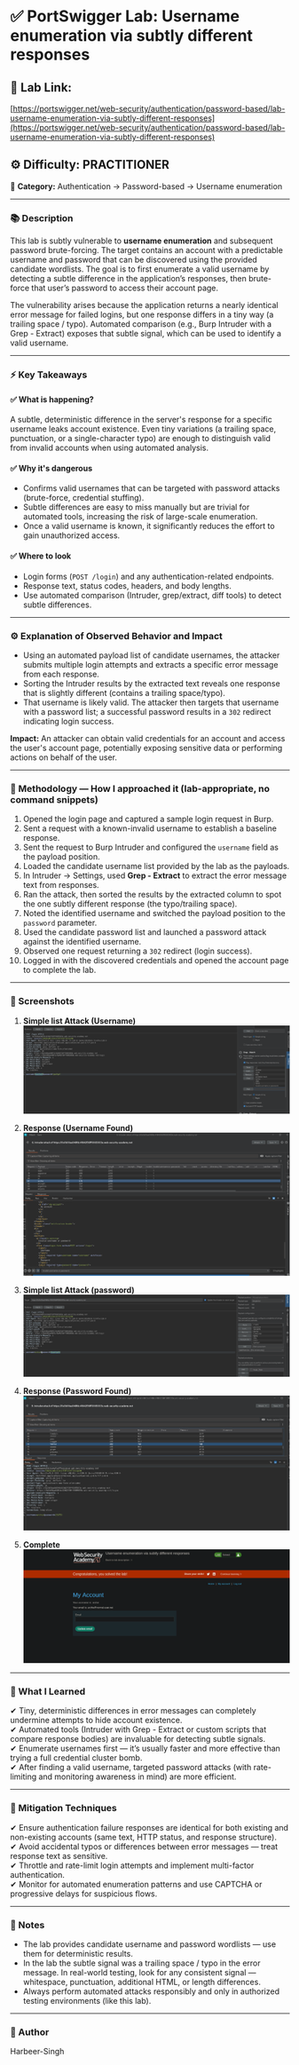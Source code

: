 # ✅ **PortSwigger Lab: Username enumeration via subtly different responses**

## 🔗 **Lab Link:**

[https://portswigger.net/web-security/authentication/password-based/lab-username-enumeration-via-subtly-different-responses](https://portswigger.net/web-security/authentication/password-based/lab-username-enumeration-via-subtly-different-responses)

## ⚙️ **Difficulty:** PRACTITIONER

📂 **Category:** Authentication → Password-based → Username enumeration

---

### 📚 **Description**

This lab is subtly vulnerable to **username enumeration** and subsequent password brute-forcing. The target contains an account with a predictable username and password that can be discovered using the provided candidate wordlists. The goal is to first enumerate a valid username by detecting a subtle difference in the application’s responses, then brute-force that user’s password to access their account page.

The vulnerability arises because the application returns a nearly identical error message for failed logins, but one response differs in a tiny way (a trailing space / typo). Automated comparison (e.g., Burp Intruder with a Grep - Extract) exposes that subtle signal, which can be used to identify a valid username.

---

### ⚡ **Key Takeaways**

#### ✅ What is happening?

A subtle, deterministic difference in the server's response for a specific username leaks account existence. Even tiny variations (a trailing space, punctuation, or a single-character typo) are enough to distinguish valid from invalid accounts when using automated analysis.

#### ✅ Why it's dangerous

* Confirms valid usernames that can be targeted with password attacks (brute-force, credential stuffing).
* Subtle differences are easy to miss manually but are trivial for automated tools, increasing the risk of large-scale enumeration.
* Once a valid username is known, it significantly reduces the effort to gain unauthorized access.

#### ✅ Where to look

* Login forms (`POST /login`) and any authentication-related endpoints.
* Response text, status codes, headers, and body lengths.
* Use automated comparison (Intruder, grep/extract, diff tools) to detect subtle differences.

---

### ⚙️ **Explanation of Observed Behavior and Impact**

* Using an automated payload list of candidate usernames, the attacker submits multiple login attempts and extracts a specific error message from each response.
* Sorting the Intruder results by the extracted text reveals one response that is slightly different (contains a trailing space/typo).
* That username is likely valid. The attacker then targets that username with a password list; a successful password results in a `302` redirect indicating login success.

**Impact:** An attacker can obtain valid credentials for an account and access the user's account page, potentially exposing sensitive data or performing actions on behalf of the user.

---

### 🧪 Methodology — How I approached it (lab-appropriate, no command snippets)

1. Opened the login page and captured a sample login request in Burp.
2. Sent a request with a known-invalid username to establish a baseline response.
3. Sent the request to Burp Intruder and configured the `username` field as the payload position.
4. Loaded the candidate username list provided by the lab as the payloads.
5. In Intruder → Settings, used **Grep - Extract** to extract the error message text from responses.
6. Ran the attack, then sorted the results by the extracted column to spot the one subtly different response (the typo/trailing space).
7. Noted the identified username and switched the payload position to the `password` parameter.
8. Used the candidate password list and launched a password attack against the identified username.
9. Observed one request returning a `302` redirect (login success).
10. Logged in with the discovered credentials and opened the account page to complete the lab.

---

### 📸 Screenshots 

1. **Simple list Attack (Username)**
   ![Intercepted Request](https://github.com/Harbeer-Singh/Portswigger-Labs/blob/main/AUTHENTICATION%20BYPASS/LAB-2/images/1.png)

2. **Response (Username Found)**
  ![Intercepted Request](https://github.com/Harbeer-Singh/Portswigger-Labs/blob/main/AUTHENTICATION%20BYPASS/LAB-2/images/2.png)

3. **Simple list Attack (password)**
   ![Intercepted Request](https://github.com/Harbeer-Singh/Portswigger-Labs/blob/main/AUTHENTICATION%20BYPASS/LAB-2/images/3.png)

4. **Response (Password Found)**
   ![Intercepted Request](https://github.com/Harbeer-Singh/Portswigger-Labs/blob/main/AUTHENTICATION%20BYPASS/LAB-2/images/4.png)

5. **Complete**
   ![Intercepted Request](https://github.com/Harbeer-Singh/Portswigger-Labs/blob/main/AUTHENTICATION%20BYPASS/LAB-2/images/5.png)

---

### 📝 What I Learned

✔ Tiny, deterministic differences in error messages can completely undermine attempts to hide account existence.                    
✔ Automated tools (Intruder with Grep - Extract or custom scripts that compare response bodies) are invaluable for detecting subtle signals.                  
✔ Enumerate usernames first — it’s usually faster and more effective than trying a full credential cluster bomb.               
✔ After finding a valid username, targeted password attacks (with rate-limiting and monitoring awareness in mind) are more efficient.   

---

### 🔐 Mitigation Techniques

✔ Ensure authentication failure responses are identical for both existing and non-existing accounts (same text, HTTP status, and response structure).                               
✔ Avoid accidental typos or differences between error messages — treat response text as sensitive.                 
✔ Throttle and rate-limit login attempts and implement multi-factor authentication.                         
✔ Monitor for automated enumeration patterns and use CAPTCHA or progressive delays for suspicious flows.                 

---

### 🧾 Notes

* The lab provides candidate username and password wordlists — use them for deterministic results.
* In the lab the subtle signal was a trailing space / typo in the error message. In real-world testing, look for any consistent signal — whitespace, punctuation, additional HTML, or length differences.
* Always perform automated attacks responsibly and only in authorized testing environments (like this lab).

---

### 👤 Author

Harbeer-Singh

